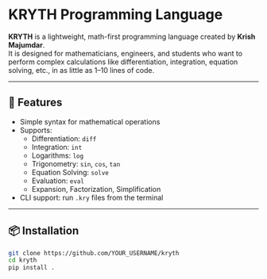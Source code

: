 # KRYTH Programming Language

**KRYTH** is a lightweight, math-first programming language created by **Krish Majumdar**.  
It is designed for mathematicians, engineers, and students who want to perform complex calculations like differentiation, integration, equation solving, etc., in as little as 1–10 lines of code.

---

## 🚀 Features

- Simple syntax for mathematical operations
- Supports:
  - Differentiation: `diff`
  - Integration: `int`
  - Logarithms: `log`
  - Trigonometry: `sin`, `cos`, `tan`
  - Equation Solving: `solve`
  - Evaluation: `eval`
  - Expansion, Factorization, Simplification
- CLI support: run `.kry` files from the terminal

---

## 📦 Installation

```bash
git clone https://github.com/YOUR_USERNAME/kryth
cd kryth
pip install .
